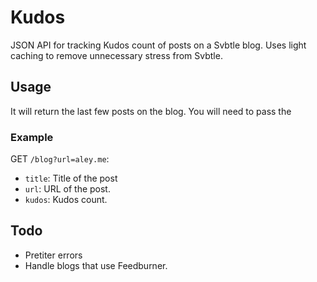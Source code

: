 Kudos
=====

JSON API for tracking Kudos count of posts on a Svbtle blog. Uses light caching to remove unnecessary stress from Svbtle.

## Usage

It will return the last few posts on the blog. You will need to pass the 

### Example

GET `/blog?url=aley.me`:

  * `title`: Title of the post
  * `url`: URL of the post.
  * `kudos`: Kudos count.

## Todo

* Pretiter errors
* Handle blogs that use Feedburner.